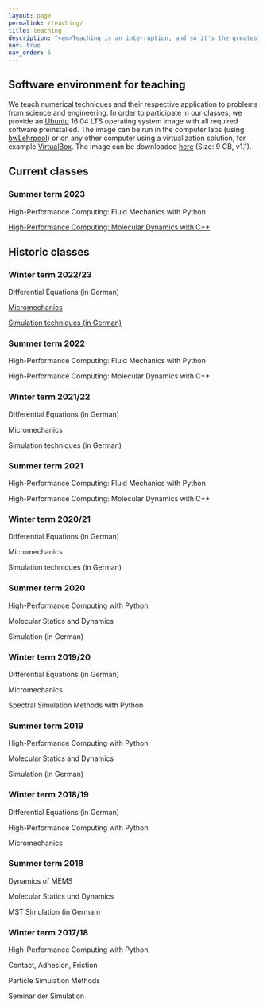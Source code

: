 ```yaml
---
layout: page
permalink: /teaching/
title: teaching
description: "<em>Teaching is an interruption, and so it's the greatest pain in the neck in the world.</em> — Richard P. Feynman"
nav: true
nav_order: 6
---
```


## Software environment for teaching

We teach numerical techniques and their respective application to problems from science and engineering. In order to participate in our classes, we provide an [Ubuntu](https://ubuntulinux.org/) 16.04 LTS operating system image with all required software preinstalled. The image can be run in the computer labs (using [bwLehrpool](https://www.bwlehrpool.de/)) or on any other computer using a virtualization solution, for example [VirtualBox](https://www.virtualbox.org/). The image can be downloaded [here](https://nc.informatik.uni-freiburg.de/index.php/s/LzydLng2fBJeYYC) (Size: 9 GB, v1.1).

## Current classes

### Summer term 2023
High-Performance Computing: Fluid Mechanics with Python

[High-Performance Computing: Molecular Dynamics with C++](https://pastewka.github.io/MolecularDynamics)

## Historic classes

### Winter term 2022/23
Differential Equations (in German)

[Micromechanics](https://pastewka.github.io/Micromechanics)

[Simulation techniques (in German)](https://pastewka.github.io/Simulationstechniken)

### Summer term 2022
High-Performance Computing: Fluid Mechanics with Python

High-Performance Computing: Molecular Dynamics with C++

### Winter term 2021/22
Differential Equations (in German)

Micromechanics

Simulation techniques (in German)

### Summer term 2021
High-Performance Computing: Fluid Mechanics with Python

High-Performance Computing: Molecular Dynamics with C++

### Winter term 2020/21
Differential Equations (in German)

Micromechanics

Simulation techniques (in German)

### Summer term 2020
High-Performance Computing with Python

Molecular Statics and Dynamics

Simulation (in German)

### Winter term 2019/20
Differential Equations (in German)

Micromechanics

Spectral Simulation Methods with Python

### Summer term 2019
High-Performance Computing with Python

Molecular Statics and Dynamics

Simulation (in German)

### Winter term 2018/19
Differential Equations (in German)

High-Performance Computing with Python

Micromechanics

### Summer term 2018
Dynamics of MEMS

Molecular Statics und Dynamics

MST Simulation (in German)

### Winter term 2017/18
High-Performance Computing with Python

Contact, Adhesion, Friction

Particle Simulation Methods

Seminar der Simulation